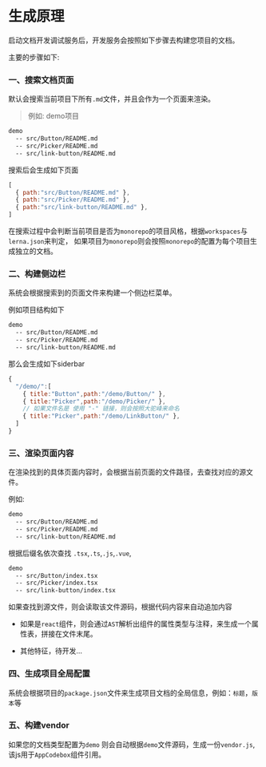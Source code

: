 # 生成原理

启动文档开发调试服务后，开发服务会按照如下步骤去构建您项目的文档。

主要的步骤如下:

### 一、搜索文档页面

默认会搜索当前项目下所有`.md`文件，并且会作为一个页面来渲染。

> 例如: demo项目

```txt
demo
  -- src/Button/README.md
  -- src/Picker/README.md
  -- src/link-button/README.md
```

搜索后会生成如下页面

```js
[
  { path:"src/Button/README.md" },
  { path:"src/Picker/README.md" },
  { path:"src/link-button/README.md" },
]
```

在搜索过程中会判断当前项目是否为`monorepo`的项目风格，根据`workspaces`与`lerna.json`来判定，
如果项目为`monorepo`则会按照`monorepo`的配置为每个项目生成独立的文档。


### 二、构建侧边栏

系统会根据搜索到的页面文件来构建一个侧边栏菜单。

例如项目结构如下

```txt
demo
  -- src/Button/README.md
  -- src/Picker/README.md
  -- src/link-button/README.md
```

那么会生成如下siderbar

```js
{
  "/demo/":[
    { title:"Button",path:"/demo/Button/" },
    { title:"Picker",path:"/demo/Picker/" },
    // 如果文件名是 使用 "-" 链接，则会按照大驼峰来命名
    { title:"Picker",path:"/demo/LinkButton/" },
  ]
}

```

### 三、渲染页面内容

在渲染找到的具体页面内容时，会根据当前页面的文件路径，去查找对应的源文件。

例如:

```txt
demo
  -- src/Button/README.md
  -- src/Picker/README.md
  -- src/link-button/README.md
```

根据后缀名依次查找 `.tsx`,`.ts`,`.js`,`.vue`,

```txt
demo
  -- src/Button/index.tsx
  -- src/Picker/index.tsx
  -- src/link-button/index.tsx
```

如果查找到源文件，则会读取该文件源码，根据代码内容来自动追加内容

- 如果是`react`组件，则会通过`AST`解析出组件的属性类型与注释，来生成一个属性表，拼接在文件末尾。

- 其他特征，待开发...

### 四、生成项目全局配置

系统会根据项目的`package.json`文件来生成项目文档的全局信息，例如：`标题`，`版本`等

### 五、构建vendor

如果您的文档类型配置为`demo` 则会自动根据`demo`文件源码，生成一份`vendor.js`,该js用于`AppCodebox`组件引用。
